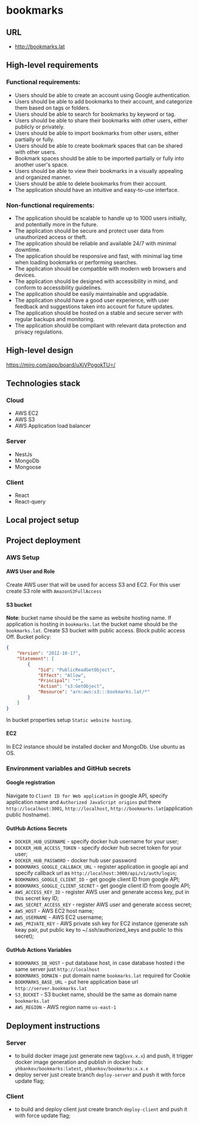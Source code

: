 # bookmarks
## URL
* http://bookmarks.lat

## High-level requirements
### Functional requirements:
* Users should be able to create an account using Google authentication.
* Users should be able to add bookmarks to their account, and categorize them based on tags or folders.
* Users should be able to search for bookmarks by keyword or tag.
* Users should be able to share their bookmarks with other users, either publicly or privately.
* Users should be able to import bookmarks from other users, either partially or fully.
* Users should be able to create bookmark spaces that can be shared with other users.
* Bookmark spaces should be able to be imported partially or fully into another user's space.
* Users should be able to view their bookmarks in a visually appealing and organized manner.
* Users should be able to delete bookmarks from their account.
* The application should have an intuitive and easy-to-use interface.

### Non-functional requirements:
* The application should be scalable to handle up to 1000 users initially, and potentially more in the future.
* The application should be secure and protect user data from unauthorized access or theft.
* The application should be reliable and available 24/7 with minimal downtime.
* The application should be responsive and fast, with minimal lag time when loading bookmarks or performing searches.
* The application should be compatible with modern web browsers and devices.
* The application should be designed with accessibility in mind, and conform to accessibility guidelines.
* The application should be easily maintainable and upgradable.
* The application should have a good user experience, with user feedback and suggestions taken into account for future updates.
* The application should be hosted on a stable and secure server with regular backups and monitoring.
* The application should be compliant with relevant data protection and privacy regulations.

## High-level design
https://miro.com/app/board/uXjVPogokTU=/

## Technologies stack
### Cloud
* AWS EC2
* AWS S3
* AWS Application load balancer

### Server
* NestJs
* MongoDb
* Mongoose

### Client
* React
* React-query

## Local project setup


## Project deployment
### AWS Setup
#### AWS User and Role
Create AWS user that will be used for access S3 and EC2. For this user create S3 role with `AmazonS3FullAccess`

#### S3 bucket
**Note**: bucket name should be the same as website hosting name. If application is hosting in `bookmarks.lat` the bucket name should be the `bookmarks.lat`.
Create S3 bucket with public access.
Block public access Off.
Bucket policy:
```json
{
    "Version": "2012-10-17",
    "Statement": [
        {
            "Sid": "PublicReadGetObject",
            "Effect": "Allow",
            "Principal": "*",
            "Action": "s3:GetObject",
            "Resource": "arn:aws:s3:::bookmarks.lat/*"
        }
    ]
}
```
In bucket properties setup `Static website hosting`.
#### EC2
In EC2 instance should be installed docker and MongoDb. Use ubuntu as OS.

### Environment variables and GitHub secrets
#### Google registration
Navigate to `Client ID for Web application` in google API, specify application name and `Authorized JavaScript origins` put there `http://localhost:3001`, `http://localhost`, `http://bookmarks.lat`(application public hostname).

#### GutHub Actions Secrets
 - `DOCKER_HUB_USERNAME` - specify docker hub username for your user;
 - `DOCKER_HUB_ACCESS_TOKEN` - specify docker hub secret token for your user;
 - `DOCKER_HUB_PASSWORD` - docker hub user password
 - `BOOKMARKS_GOOGLE_CALLBACK_URL` - register application in google api and specify callback url as `http://localhost:3000/api/v1/auth/login`;
 - `BOOKMARKS_GOOGLE_CLIENT_ID` - get google client ID from google API;
 - `BOOKMARKS_GOOGLE_CLIENT_SECRET` - get google client ID from google API;
 - `AWS_ACCESS_KEY_ID` - register AWS user and generate access key, put in this secret key ID;
 - `AWS_SECRET_ACCESS_KEY` - register AWS user and generate access secret;
 - `AWS_HOST` - AWS EC2 host name;
 - `AWS_USERNAME` - AWS EC2 username;
 - `AWS_PRIVATE_KEY` - AWS private ssh key for EC2 instance (generate ssh keay pair, put public key to ~/.ssh/authorized_keys and public to this secret);

#### GutHub Actions Variables
 - `BOOKMARKS_DB_HOST` - put database host, in case database hosted i the same server just `http://localhost`
 - `BOOKMARKS_DOMAIN` - put domain name `bookmarks.lat` required for Cookie
 - `BOOKMARKS_BASE_URL` - put here application base url `http://server.bookmarks.lat`
 - `S3_BUCKET` - S3 bucket name, should be the same as domain name `bookmarks.lat`
 - `AWS_REGION` - AWS region name `us-east-1`

## Deployment instructions
### Server
 - to build docker image just generate new tag(`svx.x.x`) and push, it trigger docker image generation and publish in docker hub: `yhbankov/bookmarks:latest`, `yhbankov/bookmarks:x.x.x` 
 - deploy server just create branch `deploy-server` and push it with force update flag;

### Client
 - to build and deploy client just create branch `deploy-client` and push it with force update flag;
